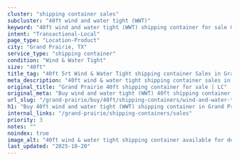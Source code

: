 ```yaml
---
cluster: "shipping container sales"
subcluster: "40ft wind and water tight (WWT)"
keyword: "40ft wind and water tight (WWT) shipping container for sale Grand Prairie, TX"
intent: "Transactional-Local"
page_type: "Location-Product"
city: "Grand Prairie, TX"
service_type: "shipping container"
condition: "Wind & Water Tight"
size: "40ft"
title_tag: "40ft 5rt Wind & Water Tight shipping container Sales in Grand Prairie | LC Container"
meta_description: "40ft wind & water tight shipping container sales in Grand Prairie. Fast delivery, competitive pricing. Serving shipping containers area. Quote ID: NA2. Call (214) 524-4168 for your free quote today."
original_title: "Grand Prairie 40ft shipping container for sale | LC"
original_meta: "Buy wind and water tight (WWT) 40ft shipping container sale with local delivery in Grand Prairie, TX. LC Container — local Since 2003. Request a fast quote today."
url_slug: "/grand-prairie/buy/40ft/shipping-containers/wind-and-water-tight-wwt"
h1: "Buy 40ft wind and water tight (WWT) shipping container in Grand Prairie"
internal_links: "/grand-prairie/shipping-containers/sales"
priority: 3
notes: ""
noindex: true
image_alt: "40ft wind & water tight shipping container available for delivery in Grand Prairie"
last_updated: "2025-10-20"
---
```


<!-- TODO: Add unique city/inventory copy, images, and internal links here. -->
